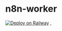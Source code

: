 # n8n-worker
[![Deploy on Railway](https://railway.app/button.svg)](https://railway.app/template/EfkjX2?referralCode=lJoDnn)
,




